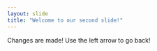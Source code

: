 ```yaml
---
layout: slide
title: "Welcome to our second slide!"
---
```

Changes are made!
Use the left arrow to go back!
